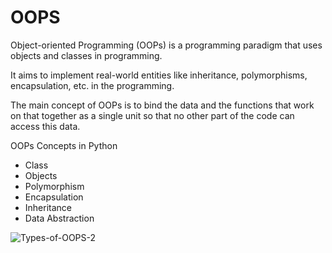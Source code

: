 # OOPS

Object-oriented Programming (OOPs) is a programming paradigm that uses objects and classes in programming. 

It aims to implement real-world entities like inheritance, polymorphisms, encapsulation, etc. in the programming. 

The main concept of OOPs is to bind the data and the functions that work on that together as a single unit so that no other part of the code can access this data.

OOPs Concepts in Python
  * Class
  * Objects
  * Polymorphism
  * Encapsulation
  * Inheritance
  * Data Abstraction


![Types-of-OOPS-2](https://github.com/RATHOD-SHUBHAM/Python-Projects/assets/58945964/3c60bdd2-5cb7-450a-b450-dcf2dada00ed)

